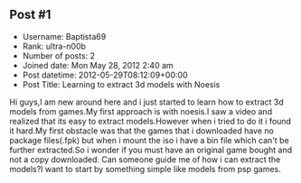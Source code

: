## Post #1
- Username: Baptista69
- Rank: ultra-n00b
- Number of posts: 2
- Joined date: Mon May 28, 2012 2:40 am
- Post datetime: 2012-05-29T08:12:09+00:00
- Post Title: Learning to extract 3d models with Noesis

Hi guys,I am new around here and i just started to learn how to extract 3d models from games.My first approach is with noesis.I saw a video and realized that its easy to extract models.However when i tried to do it i found it hard.My first obstacle was that the games that i downloaded have no package files(.fpk) but when i mount the iso i have a bin file which can't be further extracted.So i wonder if you must have an original game bought and not a copy downloaded. Can someone guide me of how i can extract the models?I want to start by something simple like models from psp games.
